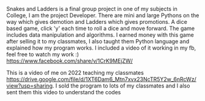 Snakes and Ladders is a final group project in one of my subjects in College, I am the project Developer. There are mini and large Pythons on the way which gives demotion and Ladders which gives promotions. A dice based game, click 'y' each time to roll a dice and move forward. The game includes
data manipulation and algorithms. I earned money with this game after selling it to my classmates, I also taught them Python language and explained how my program works.
I included a video of it working in my fb, feel free to watch my work :) https://www.facebook.com/share/v/1CrK9MEjZW/

This is a video of me on 2022 teaching my classmates https://drive.google.com/file/d/1XT6Dam6_Mtn7xvx23NcTR5Y2w_6nRcWz/view?usp=sharing. I sold the program to lots of my classmates and I also sent them this video to understand the codes
